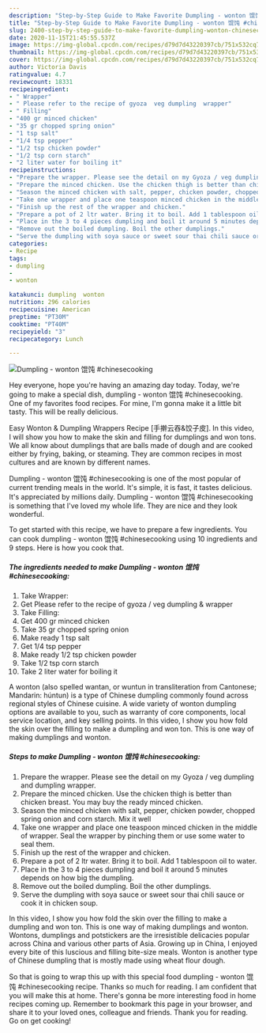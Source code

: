 ```yaml
---
description: "Step-by-Step Guide to Make Favorite Dumpling - wonton 馄饨 #chinesecooking"
title: "Step-by-Step Guide to Make Favorite Dumpling - wonton 馄饨 #chinesecooking"
slug: 2400-step-by-step-guide-to-make-favorite-dumpling-wonton-chinesecooking
date: 2020-11-15T21:45:55.537Z
image: https://img-global.cpcdn.com/recipes/d79d7d43220397cb/751x532cq70/dumpling-wonton-馄饨-chinesecooking-recipe-main-photo.jpg
thumbnail: https://img-global.cpcdn.com/recipes/d79d7d43220397cb/751x532cq70/dumpling-wonton-馄饨-chinesecooking-recipe-main-photo.jpg
cover: https://img-global.cpcdn.com/recipes/d79d7d43220397cb/751x532cq70/dumpling-wonton-馄饨-chinesecooking-recipe-main-photo.jpg
author: Victoria Davis
ratingvalue: 4.7
reviewcount: 18331
recipeingredient:
- " Wrapper"
- " Please refer to the recipe of gyoza  veg dumpling  wrapper"
- " Filling"
- "400 gr minced chicken"
- "35 gr chopped spring onion"
- "1 tsp salt"
- "1/4 tsp pepper"
- "1/2 tsp chicken powder"
- "1/2 tsp corn starch"
- "2 liter water for boiling it"
recipeinstructions:
- "Prepare the wrapper. Please see the detail on my Gyoza / veg dumpling and dumpling wrapper."
- "Prepare the minced chicken. Use the chicken thigh is better than chicken breast. You may buy the ready minced chicken."
- "Season the minced chicken with salt, pepper, chicken powder, chopped spring onion and corn starch. Mix it well"
- "Take one wrapper and place one teaspoon minced chicken in the middle of wrapper. Seal the wrapper by pinching them or use some water to seal them."
- "Finish up the rest of the wrapper and chicken."
- "Prepare a pot of 2 ltr water. Bring it to boil. Add 1 tablespoon oil to water."
- "Place in the 3 to 4 pieces dumpling and boil it around 5 minutes depends on how big the dumpling."
- "Remove out the boiled dumpling. Boil the other dumplings."
- "Serve the dumpling with soya sauce or sweet sour thai chili sauce or cook it in chicken soup."
categories:
- Recipe
tags:
- dumpling
- 
- wonton

katakunci: dumpling  wonton 
nutrition: 296 calories
recipecuisine: American
preptime: "PT30M"
cooktime: "PT40M"
recipeyield: "3"
recipecategory: Lunch

---
```



![Dumpling - wonton 馄饨 #chinesecooking](https://img-global.cpcdn.com/recipes/d79d7d43220397cb/751x532cq70/dumpling-wonton-馄饨-chinesecooking-recipe-main-photo.jpg)

Hey everyone, hope you're having an amazing day today. Today, we're going to make a special dish, dumpling - wonton 馄饨 #chinesecooking. One of my favorites food recipes. For mine, I'm gonna make it a little bit tasty. This will be really delicious.

Easy Wonton &amp; Dumpling Wrappers Recipe [手擀云吞&amp;饺子皮]. In this video, I will show you how to make the skin and filling for dumplings and won tons. We all know about dumplings that are balls made of dough and are cooked either by frying, baking, or steaming. They are common recipes in most cultures and are known by different names.

Dumpling - wonton 馄饨 #chinesecooking is one of the most popular of current trending meals in the world. It's simple, it is fast, it tastes delicious. It's appreciated by millions daily. Dumpling - wonton 馄饨 #chinesecooking is something that I've loved my whole life. They are nice and they look wonderful.


To get started with this recipe, we have to prepare a few ingredients. You can cook dumpling - wonton 馄饨 #chinesecooking using 10 ingredients and 9 steps. Here is how you cook that.

<!--inarticleads1-->

##### The ingredients needed to make Dumpling - wonton 馄饨 #chinesecooking:

1. Take  Wrapper:
1. Get  Please refer to the recipe of gyoza / veg dumpling &amp; wrapper
1. Take  Filling:
1. Get 400 gr minced chicken
1. Take 35 gr chopped spring onion
1. Make ready 1 tsp salt
1. Get 1/4 tsp pepper
1. Make ready 1/2 tsp chicken powder
1. Take 1/2 tsp corn starch
1. Take 2 liter water for boiling it


A wonton (also spelled wantan, or wuntun in transliteration from Cantonese; Mandarin: húntun) is a type of Chinese dumpling commonly found across regional styles of Chinese cuisine. A wide variety of wonton dumpling options are available to you, such as warranty of core components, local service location, and key selling points. In this video, I show you how fold the skin over the filling to make a dumpling and won ton. This is one way of making dumplings and wonton. 

<!--inarticleads2-->

##### Steps to make Dumpling - wonton 馄饨 #chinesecooking:

1. Prepare the wrapper. Please see the detail on my Gyoza / veg dumpling and dumpling wrapper.
1. Prepare the minced chicken. Use the chicken thigh is better than chicken breast. You may buy the ready minced chicken.
1. Season the minced chicken with salt, pepper, chicken powder, chopped spring onion and corn starch. Mix it well
1. Take one wrapper and place one teaspoon minced chicken in the middle of wrapper. Seal the wrapper by pinching them or use some water to seal them.
1. Finish up the rest of the wrapper and chicken.
1. Prepare a pot of 2 ltr water. Bring it to boil. Add 1 tablespoon oil to water.
1. Place in the 3 to 4 pieces dumpling and boil it around 5 minutes depends on how big the dumpling.
1. Remove out the boiled dumpling. Boil the other dumplings.
1. Serve the dumpling with soya sauce or sweet sour thai chili sauce or cook it in chicken soup.


In this video, I show you how fold the skin over the filling to make a dumpling and won ton. This is one way of making dumplings and wonton. Wontons, dumplings and potstickers are the irresistible delicacies popular across China and various other parts of Asia. Growing up in China, I enjoyed every bite of this luscious and filling bite-size meals. Wonton is another type of Chinese dumpling that is mostly made using wheat flour dough. 

So that is going to wrap this up with this special food dumpling - wonton 馄饨 #chinesecooking recipe. Thanks so much for reading. I am confident that you will make this at home. There's gonna be more interesting food in home recipes coming up. Remember to bookmark this page in your browser, and share it to your loved ones, colleague and friends. Thank you for reading. Go on get cooking!
